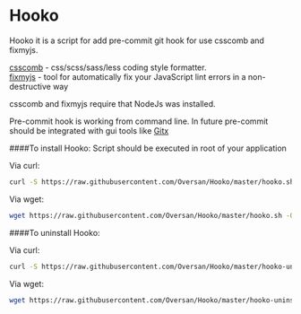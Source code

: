 Hooko
=====

Hooko it is a script for add pre-commit git hook for use csscomb and fixmyjs.

[csscomb](https://github.com/csscomb/csscomb.js) - css/scss/sass/less coding style formatter. <br />
[fixmyjs](https://github.com/jshint/fixmyjs) - tool for automatically fix your JavaScript lint errors in a non-destructive way  <br />

csscomb and fixmyjs require that NodeJs was installed.

Pre-commit hook is working from command line. In future pre-commit should be integrated with gui tools like [Gitx](http://rowanj.github.io/gitx/)

####To install Hooko:
Script should be executed in root of your application

Via curl:
```bash
curl -S https://raw.githubusercontent.com/Oversan/Hooko/master/hooko.sh | bash
```

Via wget:
```bash
wget https://raw.githubusercontent.com/Oversan/Hooko/master/hooko.sh -O - | bash
```

####To uninstall Hooko:

Via curl:
```bash
curl -S https://raw.githubusercontent.com/Oversan/Hooko/master/hooko-uninstall.sh | bash
```
Via wget:
```bash
wget https://raw.githubusercontent.com/Oversan/Hooko/master/hooko-uninstall.sh -O - | bash
```
